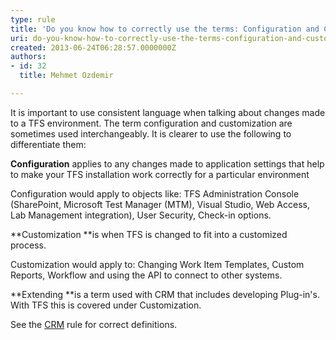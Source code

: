 ```yaml
---
type: rule
title: 'Do you know how to correctly use the terms: Configuration and Customization in the TFS context?'
uri: do-you-know-how-to-correctly-use-the-terms-configuration-and-customization-in-the-tfs-context
created: 2013-06-24T06:28:57.0000000Z
authors:
- id: 32
  title: Mehmet Ozdemir

---
```


​It is important to use consistent language when talking about changes made to a TFS environment. The term configuration and customization are sometimes used interchangeably. It is clearer to use the following to differentiate them:

 
**Configuration** applies to any changes made to application settings that help to make your TFS installation work correctly for a particular environment




Configuration would apply to objects like: TFS Administration Console (SharePoint, Microsoft Test Manager (MTM), Visual Studio, Web Access, Lab Management integration), User Security, Check-in options.




**Customization **is when TFS is changed to fit into a customized process. 




Customization would apply to: Changing Work Item Templates, Custom Reports, Workflow and using the API to connect to other systems.




**Extending **is a term used with CRM that includes developing Plug-in's. With TFS this is covered under Customization.


​See the [CRM](/do-you-know-how-to-correctly-use-the-terms-configuration-customization-and-extending-in-the-crm-context) rule for ​correct definitions.
